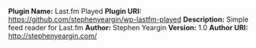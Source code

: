 **Plugin Name:** Last.fm Played
**Plugin URI:** https://github.com/stephenyeargin/wp-lastfm-played
**Description:** Simple feed reader for Last.fm
**Author:** Stephen Yeargin
**Version:** 1.0
**Author URI:** http://stephenyeargin.com/